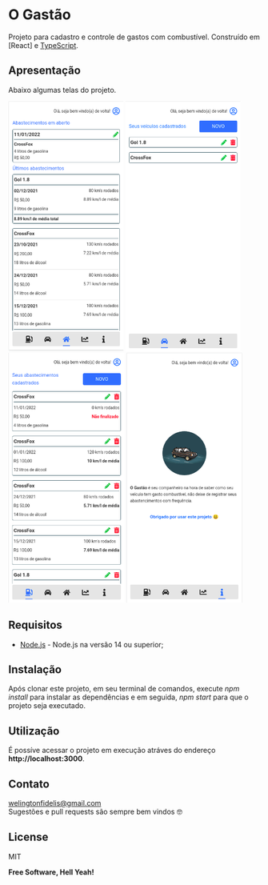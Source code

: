 # O Gastão
Projeto para cadastro e controle de gastos com combustível. Construído em [React] e [TypeScript].

## Apresentação
Abaixo algumas telas do projeto.

<img src="./docs/screenshot/screen_1.png" alt="drawing" style="height:500px;"/>
<img src="./docs/screenshot/screen_2.png" alt="drawing" style="height:500px;"/>
<img src="./docs/screenshot/screen_3.png" alt="drawing" style="height:500px;"/>
<img src="./docs/screenshot/screen_4.png" alt="drawing" style="height:500px;"/>

## Requisitos
- [Node.js] - Node.js na versão 14 ou superior;

## Instalação
Após clonar este projeto, em seu terminal de comandos, execute *npm install* para instalar as dependências e em seguida, *npm start* para que o projeto seja executado.

## Utilização
É possíve acessar o projeto em execução atráves do endereço **http://localhost:3000**.

## Contato
welingtonfidelis@gmail.com
<br>
Sugestões e pull requests são sempre bem vindos 🤓 

License
----

MIT

**Free Software, Hell Yeah!**

[Node.js]: <https://nodejs.org/en/>
[TypeScript]: <https://www.typescriptlang.org/>
[Next.js]: <https://nextjs.org/>
[Online Tutorials]: <https://www.youtube.com/channel/UCbwXnUipZsLfUckBPsC7Jog>